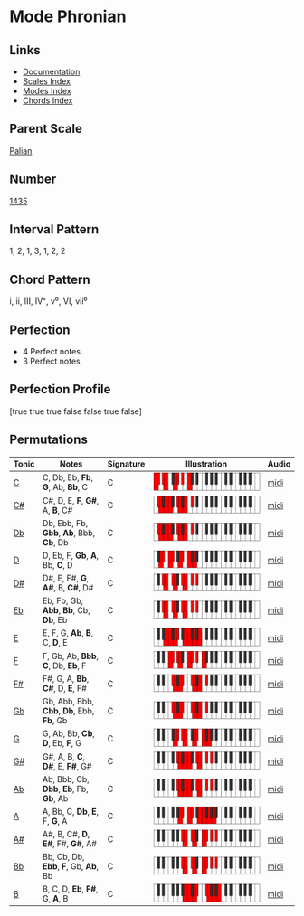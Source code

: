 # Mode Phronian

## Links

- [Documentation](README.md)
- [Scales Index](Scales.md)
- [Modes Index](Modes.md)
- [Chords Index](Chords.md)

## Parent Scale

[Palian](ScalePalian.md)

## Number

[1435](https://ianring.com/musictheory/scales/1435)

## Interval Pattern

1, 2, 1, 3, 1, 2, 2

## Chord Pattern

i, ii, III, IV⁺, v⁰, VI, vii⁰

## Perfection

- 4 Perfect notes
- 3 Perfect notes

## Perfection Profile

[true true true false false true false]

## Permutations

| Tonic | Notes | Signature | Illustration | Audio |
|-------|-------|-----------|--------------|-------|
| [C](ModeCNaturalPhronian.md) | C, Db, Eb, **Fb**, **G**, Ab, **Bb**, C | C | ![CNaturalPhronian](ModeCNaturalPhronian.png) | [midi](https://github.com/edipermadi/music/blob/main/docs/ModeCNaturalPhronian.mid?raw=true) |
| [C#](ModeCSharpPhronian.md) | C#, D, E, **F**, **G#**, A, **B**, C# | C | ![CSharpPhronian](ModeCSharpPhronian.png) | [midi](https://github.com/edipermadi/music/blob/main/docs/ModeCSharpPhronian.mid?raw=true) |
| [Db](ModeDFlatPhronian.md) | Db, Ebb, Fb, **Gbb**, **Ab**, Bbb, **Cb**, Db | C | ![DFlatPhronian](ModeDFlatPhronian.png) | [midi](https://github.com/edipermadi/music/blob/main/docs/ModeDFlatPhronian.mid?raw=true) |
| [D](ModeDNaturalPhronian.md) | D, Eb, F, **Gb**, **A**, Bb, **C**, D | C | ![DNaturalPhronian](ModeDNaturalPhronian.png) | [midi](https://github.com/edipermadi/music/blob/main/docs/ModeDNaturalPhronian.mid?raw=true) |
| [D#](ModeDSharpPhronian.md) | D#, E, F#, **G**, **A#**, B, **C#**, D# | C | ![DSharpPhronian](ModeDSharpPhronian.png) | [midi](https://github.com/edipermadi/music/blob/main/docs/ModeDSharpPhronian.mid?raw=true) |
| [Eb](ModeEFlatPhronian.md) | Eb, Fb, Gb, **Abb**, **Bb**, Cb, **Db**, Eb | C | ![EFlatPhronian](ModeEFlatPhronian.png) | [midi](https://github.com/edipermadi/music/blob/main/docs/ModeEFlatPhronian.mid?raw=true) |
| [E](ModeENaturalPhronian.md) | E, F, G, **Ab**, **B**, C, **D**, E | C | ![ENaturalPhronian](ModeENaturalPhronian.png) | [midi](https://github.com/edipermadi/music/blob/main/docs/ModeENaturalPhronian.mid?raw=true) |
| [F](ModeFNaturalPhronian.md) | F, Gb, Ab, **Bbb**, **C**, Db, **Eb**, F | C | ![FNaturalPhronian](ModeFNaturalPhronian.png) | [midi](https://github.com/edipermadi/music/blob/main/docs/ModeFNaturalPhronian.mid?raw=true) |
| [F#](ModeFSharpPhronian.md) | F#, G, A, **Bb**, **C#**, D, **E**, F# | C | ![FSharpPhronian](ModeFSharpPhronian.png) | [midi](https://github.com/edipermadi/music/blob/main/docs/ModeFSharpPhronian.mid?raw=true) |
| [Gb](ModeGFlatPhronian.md) | Gb, Abb, Bbb, **Cbb**, **Db**, Ebb, **Fb**, Gb | C | ![GFlatPhronian](ModeGFlatPhronian.png) | [midi](https://github.com/edipermadi/music/blob/main/docs/ModeGFlatPhronian.mid?raw=true) |
| [G](ModeGNaturalPhronian.md) | G, Ab, Bb, **Cb**, **D**, Eb, **F**, G | C | ![GNaturalPhronian](ModeGNaturalPhronian.png) | [midi](https://github.com/edipermadi/music/blob/main/docs/ModeGNaturalPhronian.mid?raw=true) |
| [G#](ModeGSharpPhronian.md) | G#, A, B, **C**, **D#**, E, **F#**, G# | C | ![GSharpPhronian](ModeGSharpPhronian.png) | [midi](https://github.com/edipermadi/music/blob/main/docs/ModeGSharpPhronian.mid?raw=true) |
| [Ab](ModeAFlatPhronian.md) | Ab, Bbb, Cb, **Dbb**, **Eb**, Fb, **Gb**, Ab | C | ![AFlatPhronian](ModeAFlatPhronian.png) | [midi](https://github.com/edipermadi/music/blob/main/docs/ModeAFlatPhronian.mid?raw=true) |
| [A](ModeANaturalPhronian.md) | A, Bb, C, **Db**, **E**, F, **G**, A | C | ![ANaturalPhronian](ModeANaturalPhronian.png) | [midi](https://github.com/edipermadi/music/blob/main/docs/ModeANaturalPhronian.mid?raw=true) |
| [A#](ModeASharpPhronian.md) | A#, B, C#, **D**, **E#**, F#, **G#**, A# | C | ![ASharpPhronian](ModeASharpPhronian.png) | [midi](https://github.com/edipermadi/music/blob/main/docs/ModeASharpPhronian.mid?raw=true) |
| [Bb](ModeBFlatPhronian.md) | Bb, Cb, Db, **Ebb**, **F**, Gb, **Ab**, Bb | C | ![BFlatPhronian](ModeBFlatPhronian.png) | [midi](https://github.com/edipermadi/music/blob/main/docs/ModeBFlatPhronian.mid?raw=true) |
| [B](ModeBNaturalPhronian.md) | B, C, D, **Eb**, **F#**, G, **A**, B | C | ![BNaturalPhronian](ModeBNaturalPhronian.png) | [midi](https://github.com/edipermadi/music/blob/main/docs/ModeBNaturalPhronian.mid?raw=true) |
